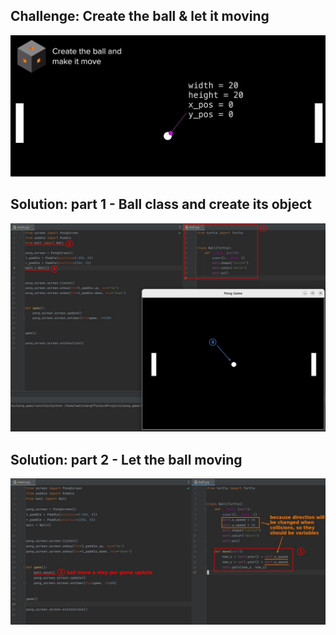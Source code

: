 ## **Challenge: Create the ball & let it moving**

![Alt challenge: create the ball](pic/01.jpg)

## **Solution: part 1 - Ball class and create its object**

![Alt solution: part 1 - generate a Ball objec](pic/02.jpg)

## **Solution: part 2 - Let the ball moving**

![Alt solution: part 2 - let ball moving](pic/03.jpg)
